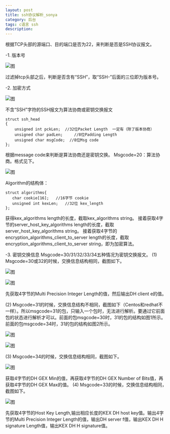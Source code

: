 ```yaml
---
layout: post
title: ssh协议解析_sonya
category: 后台
tags: c语言 ssh
description: 
---
```


根据TCP头部的源端口、目的端口是否为22，来判断是否是SSH协议报文。

-1.	版本号
 
![图](https://sonya1.github.io/assets/img/blog/ssh_1.png)

过滤掉tcp头部之后，判断是否含有“SSH”，取“SSH-”后面的三位即为版本号。

-2.	加密方式
 
![图](https://sonya1.github.io/assets/img/blog/ssh_2.png)

不含“SSH”字符的SSH报文为算法协商或密钥交换报文

```
struct ssh_head
{
    unsigned int pckLen;  //32位Packet Length  一定有（除了版本协商）
    unsigned char padLen;     //8位Padding Length
    unsigned char msgCode;  //8位Msg code
};

```

根据message code来判断是算法协商还是密钥交换。
Msgcode=20：算法协商。格式见下。
 
![图](https://sonya1.github.io/assets/img/blog/ssh_3.png)

Algorithm的结构体：

```
struct algorithms{
   char cookie[16];   //16字节 cookie
   unsigned int kexLen;   //32位 kex_length
};

```

获得kex_algorithms length的长度，截取kex_algorithms string。
接着获取4字节的server_host_key_algorithms length的长度，截取server_host_key_algorithms string。
接着获取4字节的encryption_algorithms_client_to_server length的长度，截取encryption_algorithms_client_to_server string，即为加密算法。

-3.	密钥交换信息
Msgcode=30/31/32/33/34五种情况为密钥交换报文。
(1)	Msgcode=30或32的时候，交换信息结构相同，截图如下。

![图](https://sonya1.github.io/assets/img/blog/ssh_4.png)

![图](https://sonya1.github.io/assets/img/blog/ssh_5.png)

先获取4字节的Multi Precision Integer Length的值，然后输出DH client e的值。

(2)	Msgcode=31的时候，交换信息结构不相同，截图如下（Centos和redhat不一样）。所以msgcode=31的包，只输入一个包时，无法进行解析。要通过它前面包的状态进行解析才可以。前面的包msgcode=30时，31的包的结构如图1所示。前面的包msgcode=34时，31的包的结构如图2所示。
 
![图](https://sonya1.github.io/assets/img/blog/ssh_6.png)

![图](https://sonya1.github.io/assets/img/blog/ssh_7.png)
 
(3)	Msgcode=34的时候，交换信息结构相同，截图如下。

![图](https://sonya1.github.io/assets/img/blog/ssh_8.png)

获取4字节的DH GEX Min的值，再获取4字节的DH GEX Number of Bits值，再获取4字节的DH GEX Max的值。
(4)	Msgcode=33的时候，交换信息结构相同，截图如下。
 
![图](https://sonya1.github.io/assets/img/blog/ssh_9.png)

先获取4字节的Host Key Length,输出相应长度的KEX DH host key值。输出4字节的Multi Precision Integer Length的值，输出DH server f值，输出KEX DH H signature Length值，输出KEX DH H signature值。
